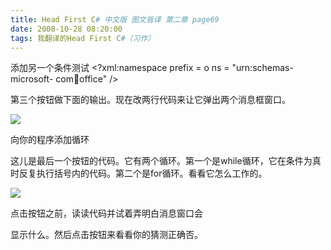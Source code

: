 ```yaml
---
title: Head First C# 中文版 图文皆译 第二章 page69
date: 2008-10-28 08:20:00
tags: 我翻译的Head First C#（习作）
---
```

添加另一个条件测试  <?xml:namespace prefix = o ns = "urn:schemas-microsoft-
com:office:office" />

第三个按钮做下面的输出。现在改两行代码来让它弹出两个消息框窗口。

![](https://p-blog.csdn.net/images/p_blog_csdn_net/cuipengfei1/EntryImages/20081028/%E6%88%AA%E5%9B%BE00.jpg)

向你的程序添加循环

这儿是最后一个按钮的代码。它有两个循环。第一个是while循环，它在条件为真时反复执行括号内的代码。第二个是for循环。看看它怎么工作的。

![](https://p-blog.csdn.net/images/p_blog_csdn_net/cuipengfei1/EntryImages/20081028/%E6%88%AA%E5%9B%BE01.jpg)

点击按钮之前，读读代码并试着弄明白消息窗口会

显示什么。然后点击按钮来看看你的猜测正确否。



